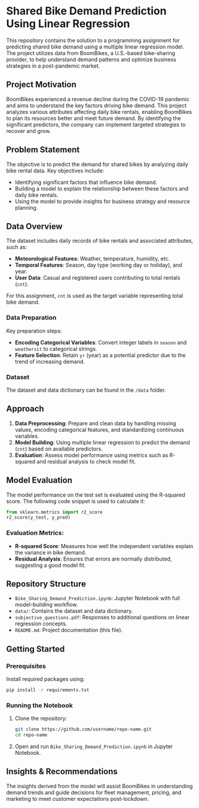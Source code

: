 
# Shared Bike Demand Prediction Using Linear Regression

This repository contains the solution to a programming assignment for predicting shared bike demand using a multiple linear regression model. The project utilizes data from BoomBikes, a U.S.-based bike-sharing provider, to help understand demand patterns and optimize business strategies in a post-pandemic market.

## Project Motivation

BoomBikes experienced a revenue decline during the COVID-19 pandemic and aims to understand the key factors driving bike demand. This project analyzes various attributes affecting daily bike rentals, enabling BoomBikes to plan its resources better and meet future demand. By identifying the significant predictors, the company can implement targeted strategies to recover and grow.

## Problem Statement

The objective is to predict the demand for shared bikes by analyzing daily bike rental data. Key objectives include:
- Identifying significant factors that influence bike demand.
- Building a model to explain the relationship between these factors and daily bike rentals.
- Using the model to provide insights for business strategy and resource planning.

## Data Overview

The dataset includes daily records of bike rentals and associated attributes, such as:
- **Meteorological Features**: Weather, temperature, humidity, etc.
- **Temporal Features**: Season, day type (working day or holiday), and year.
- **User Data**: Casual and registered users contributing to total rentals (`cnt`).

For this assignment, `cnt` is used as the target variable representing total bike demand.

### Data Preparation
Key preparation steps:
- **Encoding Categorical Variables**: Convert integer labels in `season` and `weathersit` to categorical strings.
- **Feature Selection**: Retain `yr` (year) as a potential predictor due to the trend of increasing demand.

### Dataset
The dataset and data dictionary can be found in the `/data` folder.

## Approach

1. **Data Preprocessing**: Prepare and clean data by handling missing values, encoding categorical features, and standardizing continuous variables.
2. **Model Building**: Using multiple linear regression to predict the demand (`cnt`) based on available predictors.
3. **Evaluation**: Assess model performance using metrics such as R-squared and residual analysis to check model fit.

## Model Evaluation

The model performance on the test set is evaluated using the R-squared score. The following code snippet is used to calculate it:

```python
from sklearn.metrics import r2_score
r2_score(y_test, y_pred)
```

### Evaluation Metrics:
- **R-squared Score**: Measures how well the independent variables explain the variance in bike demand.
- **Residual Analysis**: Ensures that errors are normally distributed, suggesting a good model fit.

## Repository Structure

- `Bike_Sharing_Demand_Prediction.ipynb`: Jupyter Notebook with full model-building workflow.
- `data/`: Contains the dataset and data dictionary.
- `subjective_questions.pdf`: Responses to additional questions on linear regression concepts.
- `README.md`: Project documentation (this file).

## Getting Started

### Prerequisites
Install required packages using:
```bash
pip install -r requirements.txt
```

### Running the Notebook
1. Clone the repository:
   ```bash
   git clone https://github.com/username/repo-name.git
   cd repo-name
   ```
2. Open and run `Bike_Sharing_Demand_Prediction.ipynb` in Jupyter Notebook.

## Insights & Recommendations

The insights derived from the model will assist BoomBikes in understanding demand trends and guide decisions for fleet management, pricing, and marketing to meet customer expectations post-lockdown.
